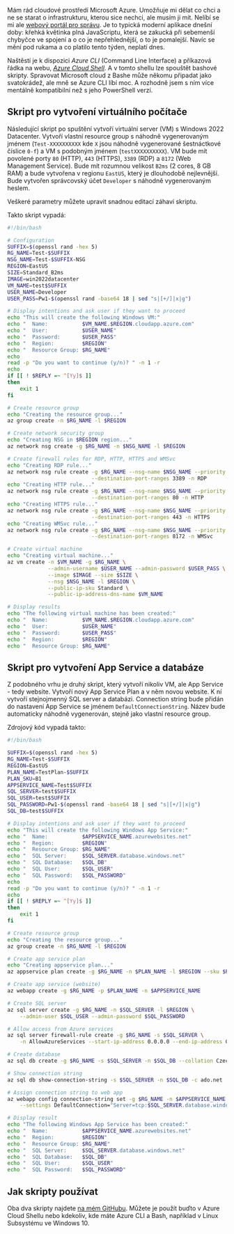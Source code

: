 <!-- dcterms:title = Skripty pro rychlé vytváření VM a App Services v Azure -->
<!-- dcterms:abstract = Spravovat Microsoft cloud z Bashe může někomu připadat jako svatokrádež, ale mně se Azure CLI líbí moc. Rozhodně víc, než webové rozhraní, které je typická moderní webová aplikace dneška - pomalá, nespolehlivá a každý týden jiná. -->
<!-- dcterms:creator = Michal Altair Valášek -->
<!-- x4w:coverUrl = /cover-pictures/20191114-cloud-scripts.jpg -->
<!-- x4w:coverCredits = Dennis Amith via Flickr, CC by-nc -->
<!-- x4w:pictureUrl = /perex-pictures/logo-azure-appservices.svg -->
<!-- x4w:pictureWidth = 150 -->
<!-- x4w:pictureHeight = 150 -->
<!-- x4w:category = IT -->
<!-- dcterms:dateAccepted = 2019-11-14 -->

Mám rád cloudové prostředí Microsoft Azure. Umožňuje mi dělat co chci a ne se starat o infrastrukturu, kterou sice nechci, ale musím ji mít. Nelíbí se mi ale [webový portál pro správu](https://portal.azure.com). Je to typická moderní aplikace dnešní doby: křehká květinka plná JavaScriptu, která se zakucká při sebemenší chybyčce ve spojení a o co je nepřehlednější, o to je pomalejší. Navíc se mění pod rukama a co platilo tento týden, neplatí dnes.

Naštěstí je k dispozici _Azure CLI_ (Command Line Interface) a příkazová řádka na webu, [_Azure Cloud Shell_](https://shell.azure.com). A v tomto shellu lze spouštět bashové skripty. Spravovat Microsoft cloud z Bashe může někomu připadat jako svatokrádež, ale mně se Azure CLI líbí moc. A rozhodně jsem s ním více mentálně kompatibilní než s jeho PowerShell verzí.

## Skript pro vytvoření virtuálního počítače

Následující skript po spuštění vytvoří virtuální server (VM) s Windows 2022 Datacenter. Vytvoří vlastní resource group s náhodně vygenerovaným jménem (`Test-XXXXXXXXXX` kde `X` jsou náhodně vygenerované šestnáctkové číslice `0-f`) a VM s podobným jménem (`testXXXXXXXXXX`). VM bude mít povolené porty `80` (HTTP), `443` (HTTPS), `3389` (RDP) a `8172` (Web Management Service). Bude mít rozumnou velikost `B2ms` (2 cores, 8 GB RAM) a bude vytvořena v regionu `EastUS`, který je dlouhodobě nejlevnější. Bude vytvořen správcovský účet `Developer` s náhodně vygenerovaným heslem.

Veškeré parametry můžete upravit snadnou editací záhaví skriptu.

Takto skript vypadá:

```bash
#!/bin/bash

# Configuration
SUFFIX=$(openssl rand -hex 5)
RG_NAME=Test-$SUFFIX
NSG_NAME=Test-$SUFFIX-NSG
REGION=EastUS
SIZE=Standard_B2ms
IMAGE=win2022datacenter
VM_NAME=test$SUFFIX
USER_NAME=Developer
USER_PASS=Pw1-$(openssl rand -base64 18 | sed "s|[+/]|x|g")

# Display intentions and ask user if they want to proceed
echo "This will create the following Windows VM:"
echo "  Name:           $VM_NAME.$REGION.cloudapp.azure.com"
echo "  User:           $USER_NAME"
echo "  Password:       $USER_PASS"
echo "  Region:         $REGION"
echo "  Resource Group: $RG_NAME"
echo
read -p "Do you want to continue (y/n)? " -n 1 -r
echo
if [[ ! $REPLY =~ ^[Yy]$ ]]
then
    exit 1
fi

# Create resource group
echo "Creating the resource group..."
az group create -n $RG_NAME -l $REGION

# Create network security group
echo "Creating NSG in $REGION region..."
az network nsg create -g $RG_NAME -n $NSG_NAME -l $REGION

# Create firewall rules for RDP, HTTP, HTTPS and WMSvc
echo "Creating RDP rule..."
az network nsg rule create -g $RG_NAME --nsg-name $NSG_NAME --priority 1000 \
                           --destination-port-ranges 3389 -n RDP
echo "Creating HTTP rule..."
az network nsg rule create -g $RG_NAME --nsg-name $NSG_NAME --priority 1001 \
                           --destination-port-ranges 80 -n HTTP
echo "Creating HTTPS rule..."
az network nsg rule create -g $RG_NAME --nsg-name $NSG_NAME --priority 1002 \
                           --destination-port-ranges 443 -n HTTPS
echo "Creating WMSvc rule..."
az network nsg rule create -g $RG_NAME --nsg-name $NSG_NAME --priority 1003 \
                           --destination-port-ranges 8172 -n WMSvc

# Create virtual machine
echo "Creating virtual machine..."
az vm create -n $VM_NAME -g $RG_NAME \
             --admin-username $USER_NAME --admin-password $USER_PASS \
             --image $IMAGE --size $SIZE \
             --nsg $NSG_NAME -l $REGION \
             --public-ip-sku Standard \
             --public-ip-address-dns-name $VM_NAME

# Display results
echo "The following virtual machine has been created:"
echo "  Name:           $VM_NAME.$REGION.cloudapp.azure.com"
echo "  User:           $USER_NAME"
echo "  Password:       $USER_PASS"
echo "  Region:         $REGION"
echo "  Resource Group: $RG_NAME"
```

## Skript pro vytvoření App Service a databáze

Z podobného vrhu je druhý skript, který vytvoří nikoliv VM, ale App Service - tedy website. Vytvoří nový App Service Plan a v něm novou website. K ní vytvoří stejnojmenný SQL server a databázi. Connection string bude přidán do nastavení App Service se jménem `DefaultConnectionString`. Název bude automaticky náhodně vygenerován, stejně jako vlastní resource group.

Zdrojový kód vypadá takto:

```bash
#!/bin/bash

SUFFIX=$(openssl rand -hex 5)
RG_NAME=Test-$SUFFIX
REGION=EastUS
PLAN_NAME=TestPlan-$SUFFIX
PLAN_SKU=B1
APPSERVICE_NAME=Test$SUFFIX
SQL_SERVER=test$SUFFIX
SQL_USER=test$SUFFIX
SQL_PASSWORD=Pw1-$(openssl rand -base64 18 | sed "s|[+/]|x|g")
SQL_DB=test$SUFFIX

# Display intentions and ask user if they want to proceed
echo "This will create the following Windows App Service:"
echo "  Name:           $APPSERVICE_NAME.azurewebsites.net"
echo "  Region:         $REGION"
echo "  Resource Group: $RG_NAME"
echo "  SQL Server:     $SQL_SERVER.database.windows.net"
echo "  SQL Database:   $SQL_DB"
echo "  SQL User:       $SQL_USER"
echo "  SQL Password:   $SQL_PASSWORD"
echo
read -p "Do you want to continue (y/n)? " -n 1 -r
echo
if [[ ! $REPLY =~ ^[Yy]$ ]]
then
    exit 1
fi

# Create resource group
echo "Creating the resource group..."
az group create -n $RG_NAME -l $REGION

# Create app service plan
echo "Creating appservice plan..."
az appservice plan create -g $RG_NAME -n $PLAN_NAME -l $REGION --sku $PLAN_SKU

# Create app service (website)
az webapp create -g $RG_NAME -p $PLAN_NAME -n $APPSERVICE_NAME

# Create SQL server
az sql server create -g $RG_NAME -n $SQL_SERVER -l $REGION \
    --admin-user $SQL_USER --admin-password $SQL_PASSWORD

# Allow access from Azure services
az sql server firewall-rule create -g $RG_NAME -s $SQL_SERVER \
    -n AllowAzureServices --start-ip-address 0.0.0.0 --end-ip-address 0.0.0.0

# Create database
az sql db create -g $RG_NAME -s $SQL_SERVER -n $SQL_DB --collation Czech_CI_AI

# Show connection string
az sql db show-connection-string -s $SQL_SERVER -n $SQL_DB -c ado.net

# Assign connection string to web app
az webapp config connection-string set -g $RG_NAME -n $APPSERVICE_NAME -t SQLAzure \
    --settings DefaultConnection="Server=tcp:$SQL_SERVER.database.windows.net,1433;Database=$SQL_DB;User ID=$SQL_USER;Password=$SQL_PASSWORD;Encrypt=true;Connection Timeout=30;"

# Display result
echo "The following Windows App Service has been created:"
echo "  Name:           $APPSERVICE_NAME.azurewebsites.net"
echo "  Region:         $REGION"
echo "  Resource Group: $RG_NAME"
echo "  SQL Server:     $SQL_SERVER.database.windows.net"
echo "  SQL Database:   $SQL_DB"
echo "  SQL User:       $SQL_USER"
echo "  SQL Password:   $SQL_PASSWORD"
```

## Jak skripty používat

Oba dva skripty najdete [na mém GitHubu](https://github.com/ridercz/Scripts/tree/master/Azure). Můžete je použít buďto v Azure Cloud Shellu nebo kdekoliv, kde máte Azure CLI a Bash, například v Linux Subsystému ve Windows 10.
